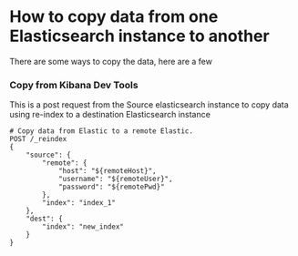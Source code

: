 # How to copy data from one Elasticsearch instance to another
There are some ways to copy the data, here are a few

### Copy from Kibana Dev Tools
This is a post request from the Source elasticsearch instance to copy data using re-index to a destination Elasticsearch instance
```
# Copy data from Elastic to a remote Elastic.
POST /_reindex
{
    "source": {
        "remote": {
            "host": "${remoteHost}",
            "username": "${remoteUser}",
            "password": "${remotePwd}"
        },
        "index": "index_1"
    },
    "dest": {
        "index": "new_index"
    }
}
```